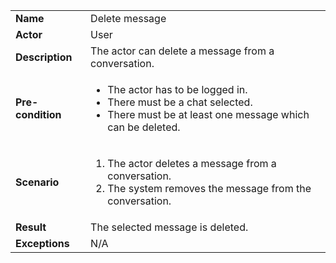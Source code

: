 <table>
    <tr>
        <td>
            <strong>Name</strong>
        </td>
        <td>
            Delete message
        </td>
    </tr>
    <tr>
        <td>
            <strong>Actor</strong>
        </td>
        <td>
            User
        </td>
    </tr>
    <tr>
        <td>
            <strong>Description</strong>            
        </td>
        <td>
            The actor can delete a message from a conversation.
        </td>
    </tr>
    <tr>
        <td>
            <strong>Pre-condition</strong>
        </td>
        <td>
            <ul>
                <li>
                    The actor has to be logged in.
                </li>
                <li>
                    There must be a chat selected.
                </li>
                <li>
                    There must be at least one message which can be deleted.
                </li>
            </ul>
        </td>
    </tr>
    <tr>
        <td>
            <strong>Scenario</strong>
        </td>
        <td>
            <ol>
                <li>
                    The actor deletes a message from a conversation.
                </li>
                <li>
                    The system removes the message from the conversation.
                </li>
            </ol>
        </td>
    </tr>
    <tr>
        <td>
            <strong>Result</strong>
        </td>
        <td>
            The selected message is deleted.
        </td>
    </tr>
    <tr>
        <td>
            <strong>Exceptions</strong>
        </td>
        <td>
            N/A
        </td>
    </tr>      
</table>
